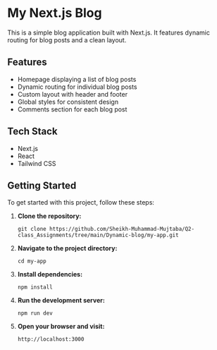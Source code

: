 # My Next.js Blog

This is a simple blog application built with Next.js. It features dynamic routing for blog posts and a clean layout.

## Features

- Homepage displaying a list of blog posts
- Dynamic routing for individual blog posts
- Custom layout with header and footer
- Global styles for consistent design
- Comments section for each blog post

## Tech Stack

- Next.js
- React
- Tailwind CSS 

## Getting Started

To get started with this project, follow these steps:

1. **Clone the repository:**
   ```
   git clone https://github.com/Sheikh-Muhammad-Mujtaba/Q2-class_Assignments/tree/main/Dynamic-blog/my-app.git
   ```

2. **Navigate to the project directory:**
   ```
   cd my-app
   ```

3. **Install dependencies:**
   ```
   npm install
   ```

4. **Run the development server:**
   ```
   npm run dev
   ```

5. **Open your browser and visit:**
   ```
   http://localhost:3000
   ```

